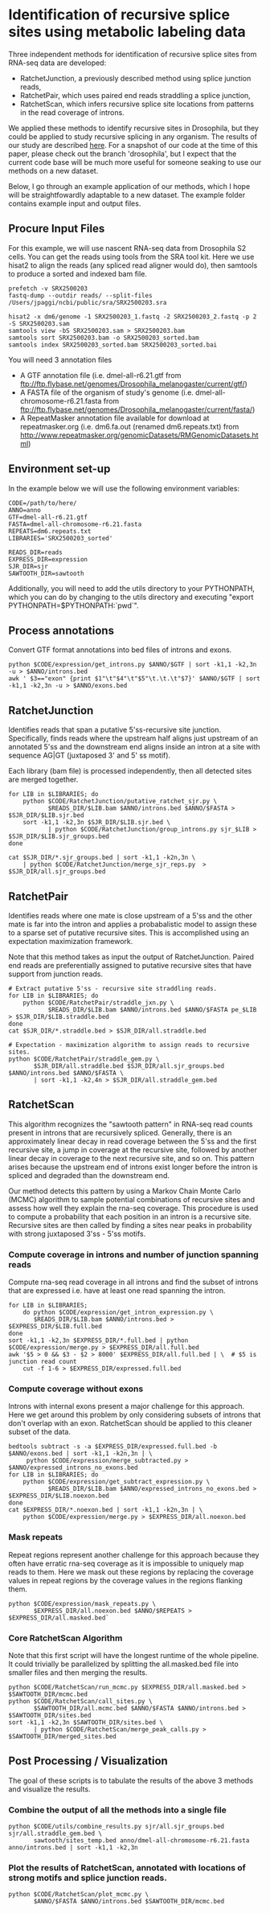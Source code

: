 # Identification of recursive splice sites using metabolic labeling data

Three independent methods for identification of recursive splice sites from RNA-seq data are developed:

- RatchetJunction, a previously described method using splice junction reads,
- RatchetPair, which uses paired end reads straddling a splice junction,
- RatchetScan, which infers recursive splice site locations from patterns in the read coverage of introns.

We applied these methods to identify recursive sites in Drosophila, but they could be applied to study recursive splicing in any organism. The results of our study are described [here](https://www.biorxiv.org/content/early/2017/02/13/107995). For a snapshot of our code at the time of this paper, please check out the branch 'drosophila', but I expect that the current code base will be much more useful for someone seaking to use our methods on a new dataset.

Below, I go through an example application of our methods, which I hope will be straightfowardly adaptable to a new dataset. The example folder contains
example input and output files.

##  Procure Input Files

For this example, we will use nascent RNA-seq data from Drosophila S2 cells. You can get the reads
using tools from the SRA tool kit. Here we use hisat2 to align the reads (any spliced read aligner
would do), then samtools to produce a sorted and indexed bam file.

```
prefetch -v SRX2500203
fastq-dump --outdir reads/ --split-files /Users/jpaggi/ncbi/public/sra/SRX2500203.sra

hisat2 -x dm6/genome -1 SRX2500203_1.fastq -2 SRX2500203_2.fastq -p 2 -S SRX2500203.sam
samtools view -bS SRX2500203.sam > SRX2500203.bam
samtools sort SRX2500203.bam -o SRX2500203_sorted.bam
samtools index SRX2500203_sorted.bam SRX2500203_sorted.bai
```

You will need 3 annotation files
- A GTF annotation file (i.e. dmel-all-r6.21.gtf from ftp://ftp.flybase.net/genomes/Drosophila_melanogaster/current/gtf/)
- A FASTA file of the organism of study's genome (i.e. dmel-all-chromosome-r6.21.fasta from ftp://ftp.flybase.net/genomes/Drosophila_melanogaster/current/fasta/)
- A RepeatMasker annotation file available for download at repeatmasker.org (i.e. dm6.fa.out (renamed dm6.repeats.txt) from http://www.repeatmasker.org/genomicDatasets/RMGenomicDatasets.html)


## Environment set-up
In the example below we will use the following environment variables:

```
CODE=/path/to/here/
ANNO=anno
GTF=dmel-all-r6.21.gtf
FASTA=dmel-all-chromosome-r6.21.fasta
REPEATS=dm6.repeats.txt
LIBRARIES='SRX2500203_sorted'

READS_DIR=reads
EXPRESS_DIR=expression
SJR_DIR=sjr
SAWTOOTH_DIR=sawtooth
```

Additionally, you will need to add the utils directory to your PYTHONPATH, which you can do by
changing to the utils directory and executing "export PYTHONPATH=$PYTHONPATH:\`pwd\`".

## Process annotations

Convert GTF format annotations into bed files of introns and exons.

```
python $CODE/expression/get_introns.py $ANNO/$GTF | sort -k1,1 -k2,3n -u > $ANNO/introns.bed
awk ' $3=="exon" {print $1"\t"$4"\t"$5"\t.\t.\t"$7}' $ANNO/$GTF | sort -k1,1 -k2,3n -u > $ANNO/exons.bed
```
## RatchetJunction

Identifies reads that span a putative 5'ss-recursive site junction.
Specifically, finds reads where the upstream half aligns just upstream of an
annotated 5'ss and the downstream end aligns inside an intron at a site
with sequence AG|GT (juxtaposed 3' and 5' ss motif).

Each library (bam file) is processed independently, then all detected sites are merged together.

```
for LIB in $LIBRARIES; do
    python $CODE/RatchetJunction/putative_ratchet_sjr.py \
    	   $READS_DIR/$LIB.bam $ANNO/introns.bed $ANNO/$FASTA > $SJR_DIR/$LIB.sjr.bed
    sort -k1,1 -k2,3n $SJR_DIR/$LIB.sjr.bed \ 
    	   | python $CODE/RatchetJunction/group_introns.py sjr_$LIB > $SJR_DIR/$LIB.sjr_groups.bed
done

cat $SJR_DIR/*.sjr_groups.bed | sort -k1,1 -k2n,3n \ 
    | python $CODE/RatchetJunction/merge_sjr_reps.py  > $SJR_DIR/all.sjr_groups.bed
```
## RatchetPair

Identifies reads where one mate is close upstream of a 5'ss and the other mate is far into the intron and
applies a probabalistic model to assign these to a sparse set of putative recursive sites. This is accomplished
 using an expectation maximization framework.

Note that this method takes as input the output of RatchetJunction. Paired end reads are preferentially assigned
to putative recursive sites that have support from junction reads.

```
# Extract putative 5'ss - recursive site straddling reads.
for LIB in $LIBRARIES; do
    python $CODE/RatchetPair/straddle_jxn.py \
    	   $READS_DIR/$LIB.bam $ANNO/introns.bed $ANNO/$FASTA pe_$LIB > $SJR_DIR/$LIB.straddle.bed
done
cat $SJR_DIR/*.straddle.bed > $SJR_DIR/all.straddle.bed

# Expectation - maximization algorithm to assign reads to recursive sites.
python $CODE/RatchetPair/straddle_gem.py \
       $SJR_DIR/all.straddle.bed $SJR_DIR/all.sjr_groups.bed $ANNO/introns.bed $ANNO/$FASTA \
       | sort -k1,1 -k2,4n > $SJR_DIR/all.straddle_gem.bed
```
## RatchetScan

This algorithm recognizes the "sawtooth pattern" in RNA-seq read counts present in introns that
are recursively spliced. Generally, there is an approximately linear decay in read coverage between
the 5'ss and the first recursive site, a jump in coverage at the recursive site, followed by another
linear decay in coverage to the next recursive site, and so on. This pattern arises because the upstream
end of introns exist longer before the intron is spliced and degraded than the downstream end.

Our method detects this pattern by using a Markov Chain Monte Carlo (MCMC) algorithm to sample
potential combinations of recursive sites and assess how well they explain the rna-seq coverage.
This procedure is used to compute a probability that each position in an intron is a recursive site.
Recursive sites are then called by finding a sites near peaks in probability with strong juxtaposed 3'ss - 5'ss motifs.

### Compute coverage in introns and number of junction spanning reads

Compute rna-seq read coverage in all introns and find the subset of introns that
are expressed i.e. have at least one read spanning the intron.
```
for LIB in $LIBRARIES;
    do python $CODE/expression/get_intron_expression.py \
       $READS_DIR/$LIB.bam $ANNO/introns.bed > $EXPRESS_DIR/$LIB.full.bed
done
sort -k1,1 -k2,3n $EXPRESS_DIR/*.full.bed | python $CODE/expression/merge.py > $EXPRESS_DIR/all.full.bed
awk '$5 > 0 && $3 - $2 > 8000' $EXPRESS_DIR/all.full.bed | \  # $5 is junction read count
    cut -f 1-6 > $EXPRESS_DIR/expressed.full.bed
```
### Compute coverage without exons

Introns with internal exons present a major challenge for this approach. Here we get around this problem by
only considering subsets of introns that don't overlap with an exon. RatchetScan should be applied to this
cleaner subset of the data.

```
bedtools subtract -s -a $EXPRESS_DIR/expressed.full.bed -b $ANNO/exons.bed | sort -k1,1 -k2n,3n | \
	 python $CODE/expression/merge_subtracted.py > $ANNO/expressed_introns_no_exons.bed
for LIB in $LIBRARIES; do
    python $CODE/expression/get_subtract_expression.py \
    	   $READS_DIR/$LIB.bam $ANNO/expressed_introns_no_exons.bed > $EXPRESS_DIR/$LIB.noexon.bed
done
cat $EXPRESS_DIR/*.noexon.bed | sort -k1,1 -k2n,3n | \
    python $CODE/expression/merge.py > $EXPRESS_DIR/all.noexon.bed
```
###  Mask repeats

Repeat regions represent another challenge for this approach because they often have erratic rna-seq coverage
as it is impossible to uniquely map reads to them. Here we mask out these regions by replacing the coverage values
in repeat regions by the coverage values in the regions flanking them.

```
python $CODE/expression/mask_repeats.py \
       $EXPRESS_DIR/all.noexon.bed $ANNO/$REPEATS > $EXPRESS_DIR/all.masked.bed`
```

### Core RatchetScan Algorithm

Note that this first script will have the longest runtime of the whole pipeline. It could trivially be parallelized by splitting the all.masked.bed file into smaller files and then merging the results.
```
python $CODE/RatchetScan/run_mcmc.py $EXPRESS_DIR/all.masked.bed > $SAWTOOTH_DIR/mcmc.bed
python $CODE/RatchetScan/call_sites.py \
       $SAWTOOTH_DIR/all.mcmc.bed $ANNO/$FASTA $ANNO/introns.bed > $SAWTOOTH_DIR/sites.bed
sort -k1,1 -k2,3n $SAWTOOTH_DIR/sites.bed \
       | python $CODE/RatchetScan/merge_peak_calls.py > $SAWTOOTH_DIR/merged_sites.bed
```
##  Post Processing / Visualization

The goal of these scripts is to tabulate the results of the above 3 methods and visualize the results.

### Combine the output of all the methods into a single file
```
python $CODE/utils/combine_results.py sjr/all.sjr_groups.bed sjr/all.straddle_gem.bed \
       sawtooth/sites_temp.bed anno/dmel-all-chromosome-r6.21.fasta anno/introns.bed | sort -k1,1 -k2,3n
```

### Plot the results of RatchetScan, annotated with locations of strong motifs and splice junction reads.
```
python $CODE/RatchetScan/plot_mcmc.py \
       $ANNO/$FASTA $ANNO/introns.bed $SAWTOOTH_DIR/mcmc.bed
```